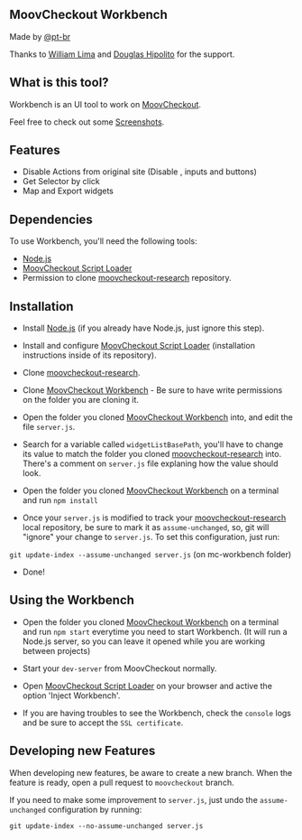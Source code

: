 MoovCheckout Workbench
---

Made by [@pt-br](https://github.com/pt-br)

Thanks to [William Lima](https://github.com/williammustaffa) and [Douglas Hipolito](https://github.com/douglashipolito) for the support.

What is this tool?
---
Workbench is an UI tool to work on [MoovCheckout](http://www.moovweb.com/moovcheckout/).

Feel free to check out some [Screenshots](http://imgur.com/a/cqV6W).

Features
---
- Disable Actions from original site (Disable <a>, inputs and buttons)
- Get Selector by click
- Map and Export widgets

Dependencies
---
To use Workbench, you'll need the following tools:
 - [Node.js](http://www.liquidweb.com/kb/how-to-install-node-js-via-nvm-node-version-manager-on-ubuntu-14-04-lts/)
 - [MoovCheckout Script Loader](https://github.com/pt-br/mc-loader)
 - Permission to clone [moovcheckout-research](https://github.com/moovweb/moovcheckout-research) repository.

Installation
---

- Install [Node.js](http://www.liquidweb.com/kb/how-to-install-node-js-via-nvm-node-version-manager-on-ubuntu-14-04-lts/) (if you already have Node.js, just ignore this step).
- Install and configure [MoovCheckout Script Loader](https://github.com/intelimen/moovweb/tree/moovcheckout/tools/mc-loader) (installation instructions inside of its repository).

- Clone [moovcheckout-research](https://github.com/moovweb/moovcheckout-research).

- Clone [MoovCheckout Workbench](https://github.com/pt-br/mc-workbench) - Be sure to have write permissions on the folder you are cloning it.

- Open the folder you cloned [MoovCheckout Workbench](https://github.com/pt-br/mc-workbench) into, and edit the file `server.js`.

- Search for a variable called `widgetListBasePath`, you'll have to change its value to match the folder you cloned [moovcheckout-research](https://github.com/moovweb/moovcheckout-research) into. There's a comment on `server.js` file explaning how the value should look.

- Open the folder you cloned [MoovCheckout Workbench](https://github.com/pt-br/mc-workbench) on a terminal and run
`npm install`

- Once your `server.js` is modified to track your [moovcheckout-research](https://github.com/moovweb/moovcheckout-research) local repository, be sure to mark it as `assume-unchanged`, so, git will "ignore" your change to `server.js`. To set this configuration, just run:

`git update-index --assume-unchanged server.js` (on mc-workbench folder)

- Done!

Using the Workbench
---
- Open the folder you cloned [MoovCheckout Workbench](https://github.com/pt-br/mc-workbench) on a terminal and run
`npm start` everytime you need to start Workbench. (It will run a Node.js server, so you can leave it opened while you are working between projects)

- Start your `dev-server` from MoovCheckout normally.

- Open [MoovCheckout Script Loader](https://github.com/pt-br/mc-loader) on your browser and active the option 'Inject Workbench'.

- If you are having troubles to see the Workbench, check the `console` logs and be sure to accept the `SSL certificate`.

Developing new Features
---
When developing new features, be aware to create a new branch. When the feature is ready, open a pull request to `moovcheckout` branch.

If you need to make some improvement to `server.js`, just undo the `assume-unchanged` configuration by running:

`git update-index --no-assume-unchanged server.js`



